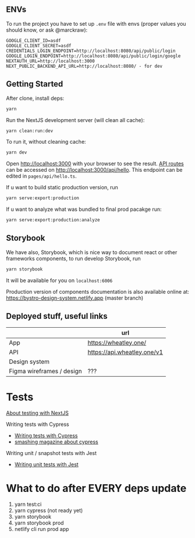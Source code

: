 ## ENVs
To run the project you have to set up `.env` file with envs (proper values you should know, or ask @marckraw): 
```
GOOGLE_CLIENT_ID=asdf
GOOGLE_CLIENT_SECRET=asdf
CREDENTIALS_LOGIN_ENDPOINT=http://localhost:8080/api/public/login
GOOGLE_LOGIN_ENDPOINT=http://localhost:8080/api/public/login/google
NEXTAUTH_URL=http://localhost:3000
NEXT_PUBLIC_BACKEND_API_URL=http://localhost:8080/ - for dev
```

## Getting Started

After clone, install deps:

```bash
yarn
```

Run the NextJS development server (will clean all cache):

```bash
yarn clean:run:dev
```

To run it, without cleaning cache: 
```bash
yarn dev
```

Open [http://localhost:3000](http://localhost:3000) with your browser to see the result.
[API routes](https://nextjs.org/docs/api-routes/introduction) can be accessed on [http://localhost:3000/api/hello](http://localhost:3000/api/hello). This endpoint can be edited in `pages/api/hello.ts`.

If u want to build static production version, run
```bash
yarn serve:export:production
```

If u want to analyze what was bundled to final prod pacakge run:
```bash
yarn serve:export:production:analyze
```

## Storybook
We have also, Storybook, which is nice way to document react or other frameworks components, to run develop Storybook, run
```bash
yarn storybook
```

It will be available for you on `localhost:6006`

Production version of components documentation is also available online at: https://bystro-design-system.netlify.app (master branch)


## Deployed stuff, useful links
|                           | url                                                                       |
|---------------------------|---------------------------------------------------------------------------|
| App                       | https://wheatley.one/                                                     |
| API                       | https://api.wheatley.one/v1                                               |
| Design system             |                                                                           |
| Figma wireframes / design | ???                                                                       |


# Tests
[About testing with NextJS](https://nextjs.org/docs/testing)
 
Writing tests with Cypress
- [Writing tests with Cypress](https://docs.cypress.io/guides/getting-started/writing-your-first-test#Add-a-test-file)
- [smashing magazine about cypress](https://www.smashingmagazine.com/2021/09/cypress-end-to-end-testing/)

Writing unit / snapshot tests with Jest
- [Writing unit tests with Jest](https://jestjs.io/docs/cli#reference)

# What to do after EVERY deps update
1. yarn test:ci
2. yarn cypress (not ready yet)
3. yarn storybook
4. yarn storybook prod
5. netlify cli run prod app
